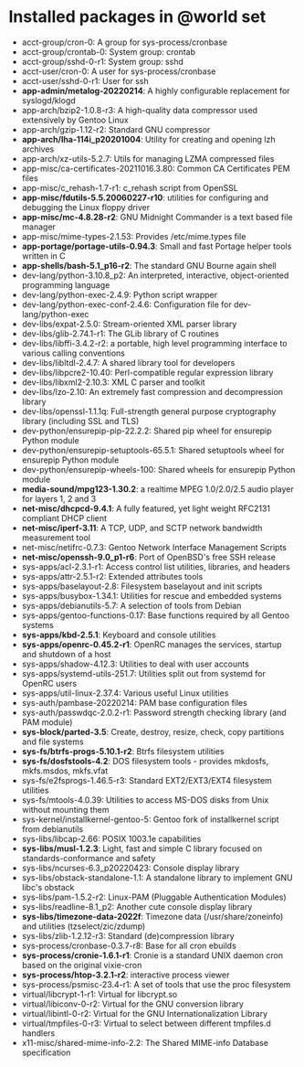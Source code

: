 # Installed packages in @world set
* acct-group/cron-0: A group for sys-process/cronbase
* acct-group/crontab-0: System group: crontab
* acct-group/sshd-0-r1: System group: sshd
* acct-user/cron-0: A user for sys-process/cronbase
* acct-user/sshd-0-r1: User for ssh
* **app-admin/metalog-20220214**: A highly configurable replacement for syslogd/klogd
* app-arch/bzip2-1.0.8-r3: A high-quality data compressor used extensively by Gentoo Linux
* app-arch/gzip-1.12-r2: Standard GNU compressor
* **app-arch/lha-114i_p20201004**: Utility for creating and opening lzh archives
* app-arch/xz-utils-5.2.7: Utils for managing LZMA compressed files
* app-misc/ca-certificates-20211016.3.80: Common CA Certificates PEM files
* app-misc/c_rehash-1.7-r1: c_rehash script from OpenSSL
* **app-misc/fdutils-5.5.20060227-r10**: utilities for configuring and debugging the Linux floppy driver
* **app-misc/mc-4.8.28-r2**: GNU Midnight Commander is a text based file manager
* app-misc/mime-types-2.1.53: Provides /etc/mime.types file
* **app-portage/portage-utils-0.94.3**: Small and fast Portage helper tools written in C
* **app-shells/bash-5.1_p16-r2**: The standard GNU Bourne again shell
* dev-lang/python-3.10.8_p2: An interpreted, interactive, object-oriented programming language
* dev-lang/python-exec-2.4.9: Python script wrapper
* dev-lang/python-exec-conf-2.4.6: Configuration file for dev-lang/python-exec
* dev-libs/expat-2.5.0: Stream-oriented XML parser library
* dev-libs/glib-2.74.1-r1: The GLib library of C routines
* dev-libs/libffi-3.4.2-r2: a portable, high level programming interface to various calling conventions
* dev-libs/libltdl-2.4.7: A shared library tool for developers
* dev-libs/libpcre2-10.40: Perl-compatible regular expression library
* dev-libs/libxml2-2.10.3: XML C parser and toolkit
* dev-libs/lzo-2.10: An extremely fast compression and decompression library
* dev-libs/openssl-1.1.1q: Full-strength general purpose cryptography library (including SSL and TLS)
* dev-python/ensurepip-pip-22.2.2: Shared pip wheel for ensurepip Python module
* dev-python/ensurepip-setuptools-65.5.1: Shared setuptools wheel for ensurepip Python module
* dev-python/ensurepip-wheels-100: Shared wheels for ensurepip Python module
* **media-sound/mpg123-1.30.2**: a realtime MPEG 1.0/2.0/2.5 audio player for layers 1, 2 and 3
* **net-misc/dhcpcd-9.4.1**: A fully featured, yet light weight RFC2131 compliant DHCP client
* **net-misc/iperf-3.11**: A TCP, UDP, and SCTP network bandwidth measurement tool
* net-misc/netifrc-0.7.3: Gentoo Network Interface Management Scripts
* **net-misc/openssh-9.0_p1-r6**: Port of OpenBSD's free SSH release
* sys-apps/acl-2.3.1-r1: Access control list utilities, libraries, and headers
* sys-apps/attr-2.5.1-r2: Extended attributes tools
* sys-apps/baselayout-2.8: Filesystem baselayout and init scripts
* sys-apps/busybox-1.34.1: Utilities for rescue and embedded systems
* sys-apps/debianutils-5.7: A selection of tools from Debian
* sys-apps/gentoo-functions-0.17: Base functions required by all Gentoo systems
* **sys-apps/kbd-2.5.1**: Keyboard and console utilities
* **sys-apps/openrc-0.45.2-r1**: OpenRC manages the services, startup and shutdown of a host
* sys-apps/shadow-4.12.3: Utilities to deal with user accounts
* sys-apps/systemd-utils-251.7: Utilities split out from systemd for OpenRC users
* sys-apps/util-linux-2.37.4: Various useful Linux utilities
* sys-auth/pambase-20220214: PAM base configuration files
* sys-auth/passwdqc-2.0.2-r1: Password strength checking library (and PAM module)
* **sys-block/parted-3.5**: Create, destroy, resize, check, copy partitions and file systems
* **sys-fs/btrfs-progs-5.10.1-r2**: Btrfs filesystem utilities
* **sys-fs/dosfstools-4.2**: DOS filesystem tools - provides mkdosfs, mkfs.msdos, mkfs.vfat
* sys-fs/e2fsprogs-1.46.5-r3: Standard EXT2/EXT3/EXT4 filesystem utilities
* sys-fs/mtools-4.0.39: Utilities to access MS-DOS disks from Unix without mounting them
* sys-kernel/installkernel-gentoo-5: Gentoo fork of installkernel script from debianutils
* sys-libs/libcap-2.66: POSIX 1003.1e capabilities
* **sys-libs/musl-1.2.3**: Light, fast and simple C library focused on standards-conformance and safety
* sys-libs/ncurses-6.3_p20220423: Console display library
* sys-libs/obstack-standalone-1.1: A standalone library to implement GNU libc's obstack
* sys-libs/pam-1.5.2-r2: Linux-PAM (Pluggable Authentication Modules)
* sys-libs/readline-8.1_p2: Another cute console display library
* **sys-libs/timezone-data-2022f**: Timezone data (/usr/share/zoneinfo) and utilities (tzselect/zic/zdump)
* sys-libs/zlib-1.2.12-r3: Standard (de)compression library
* sys-process/cronbase-0.3.7-r8: Base for all cron ebuilds
* **sys-process/cronie-1.6.1-r1**: Cronie is a standard UNIX daemon cron based on the original vixie-cron
* **sys-process/htop-3.2.1-r2**: interactive process viewer
* sys-process/psmisc-23.4-r1: A set of tools that use the proc filesystem
* virtual/libcrypt-1-r1: Virtual for libcrypt.so
* virtual/libiconv-0-r2: Virtual for the GNU conversion library
* virtual/libintl-0-r2: Virtual for the GNU Internationalization Library
* virtual/tmpfiles-0-r3: Virtual to select between different tmpfiles.d handlers
* x11-misc/shared-mime-info-2.2: The Shared MIME-info Database specification
